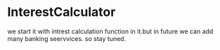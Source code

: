 # InterestCalculator

we start it with intrest calculation function in it.but in future we can add many banking seervvices. so stay tuned.
